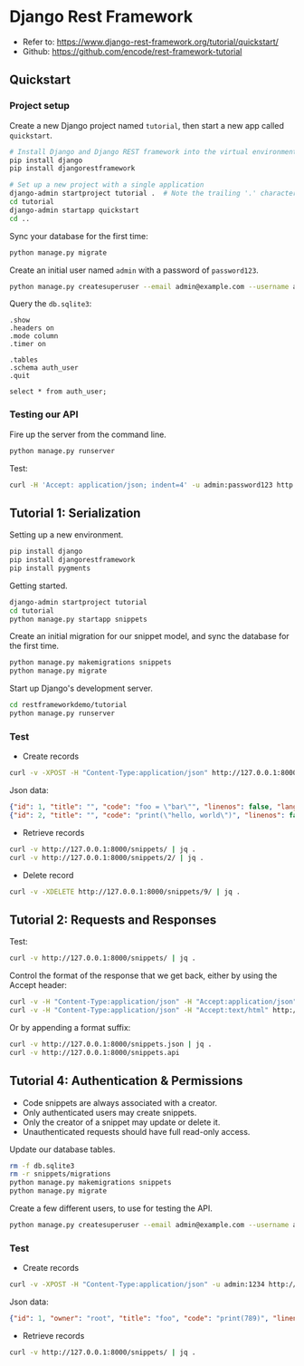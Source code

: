 # Django Rest Framework

- Refer to: <https://www.django-rest-framework.org/tutorial/quickstart/>
- Github: <https://github.com/encode/rest-framework-tutorial>

## Quickstart

### Project setup

Create a new Django project named `tutorial`, then start a new app called `quickstart`.

```sh
# Install Django and Django REST framework into the virtual environment
pip install django
pip install djangorestframework

# Set up a new project with a single application
django-admin startproject tutorial .  # Note the trailing '.' character
cd tutorial
django-admin startapp quickstart
cd ..
```

Sync your database for the first time:

```sh
python manage.py migrate
```

Create an initial user named `admin` with a password of `password123`.

```sh
python manage.py createsuperuser --email admin@example.com --username admin
```

Query the `db.sqlite3`:

```text
.show
.headers on
.mode column
.timer on

.tables
.schema auth_user
.quit

select * from auth_user;
```

### Testing our API

Fire up the server from the command line.

```sh
python manage.py runserver
```

Test:

```sh
curl -H 'Accept: application/json; indent=4' -u admin:password123 http://127.0.0.1:8000/users/
```

## Tutorial 1: Serialization

Setting up a new environment.

```sh
pip install django
pip install djangorestframework
pip install pygments
```

Getting started.

```sh
django-admin startproject tutorial
cd tutorial
python manage.py startapp snippets
```

Create an initial migration for our snippet model, and sync the database for the first time.

```sh
python manage.py makemigrations snippets
python manage.py migrate
```

Start up Django's development server.

```sh
cd restframeworkdemo/tutorial
python manage.py runserver
```

### Test

- Create records

```sh
curl -v -XPOST -H "Content-Type:application/json" http://127.0.0.1:8000/snippets/ -d @data.json
```

Json data:

```json
{"id": 1, "title": "", "code": "foo = \"bar\"", "linenos": false, "language": "python", "style": "friendly"}
{"id": 2, "title": "", "code": "print(\"hello, world\")", "linenos": false, "language": "python", "style": "friendly"}
```

- Retrieve records

```sh
curl -v http://127.0.0.1:8000/snippets/ | jq .
curl -v http://127.0.0.1:8000/snippets/2/ | jq .
```

- Delete record

```sh
curl -v -XDELETE http://127.0.0.1:8000/snippets/9/ | jq .
```

## Tutorial 2: Requests and Responses

Test:

```sh
curl -v http://127.0.0.1:8000/snippets/ | jq .
```

Control the format of the response that we get back, either by using the Accept header:

```sh
curl -v -H "Content-Type:application/json" -H "Accept:application/json" http://127.0.0.1:8000/snippets/ | jq .
curl -v -H "Content-Type:application/json" -H "Accept:text/html" http://127.0.0.1:8000/snippets/
```

Or by appending a format suffix:

```sh
curl -v http://127.0.0.1:8000/snippets.json | jq .
curl -v http://127.0.0.1:8000/snippets.api
```

## Tutorial 4: Authentication & Permissions

- Code snippets are always associated with a creator.
- Only authenticated users may create snippets.
- Only the creator of a snippet may update or delete it.
- Unauthenticated requests should have full read-only access.

Update our database tables.

```sh
rm -f db.sqlite3
rm -r snippets/migrations
python manage.py makemigrations snippets
python manage.py migrate
```

Create a few different users, to use for testing the API.

```sh
python manage.py createsuperuser --email admin@example.com --username admin
```

### Test

- Create records

```sh
curl -v -XPOST -H "Content-Type:application/json" -u admin:1234 http://127.0.0.1:8000/snippets/ -d @data.json
```

Json data:

```json
{"id": 1, "owner": "root", "title": "foo", "code": "print(789)", "linenos": false, "language": "python", "style": "friendly"}
```

- Retrieve records

```sh
curl -v http://127.0.0.1:8000/snippets/ | jq .
```

